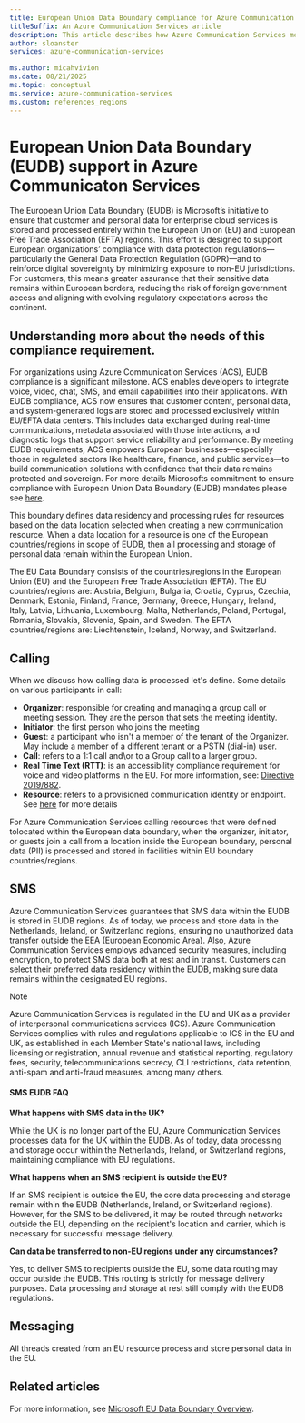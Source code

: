 ```yaml
---
title: European Union Data Boundary compliance for Azure Communication Services
titleSuffix: An Azure Communication Services article
description: This article describes how Azure Communication Services meets European Union data handling compliance laws
author: sloanster
services: azure-communication-services

ms.author: micahvivion
ms.date: 08/21/2025
ms.topic: conceptual
ms.service: azure-communication-services
ms.custom: references_regions
---
```


# European Union Data Boundary (EUDB) support in Azure Communicaton Services
The European Union Data Boundary (EUDB) is Microsoft’s initiative to ensure that customer and personal data for enterprise cloud services is stored and processed entirely within the European Union (EU) and European Free Trade Association (EFTA) regions. This effort is designed to support European organizations’ compliance with data protection regulations—particularly the General Data Protection Regulation (GDPR)—and to reinforce digital sovereignty by minimizing exposure to non-EU jurisdictions. For customers, this means greater assurance that their sensitive data remains within European borders, reducing the risk of foreign government access and aligning with evolving regulatory expectations across the continent.

## Understanding more about the needs of this compliance requirement.
For organizations using Azure Communication Services (ACS), EUDB compliance is a significant milestone. ACS enables developers to integrate voice, video, chat, SMS, and email capabilities into their applications. With EUDB compliance, ACS now ensures that customer content, personal data, and system-generated logs are stored and processed exclusively within EU/EFTA data centers. This includes data exchanged during real-time communications, metadata associated with those interactions, and diagnostic logs that support service reliability and performance. By meeting EUDB requirements, ACS empowers European businesses—especially those in regulated sectors like healthcare, finance, and public services—to build communication solutions with confidence that their data remains protected and sovereign. For more details Microsofts commitment to ensure compliance with European Union Data Boundary (EUDB) mandates please see [here](https://blogs.microsoft.com/eupolicy/2022/12/15/eu-data-boundary-cloud-rollout/).

This boundary defines data residency and processing rules for resources based on the data location selected when creating a new communication resource. When a data location for a resource is one of the European countries/regions in scope of EUDB, then all processing and storage of personal data remain within the European Union.

The EU Data Boundary consists of the countries/regions in the European Union (EU) and the European Free Trade Association (EFTA). The EU countries/regions are: Austria, Belgium, Bulgaria, Croatia, Cyprus, Czechia, Denmark, Estonia, Finland, France, Germany, Greece, Hungary, Ireland, Italy, Latvia, Lithuania, Luxembourg, Malta, Netherlands, Poland, Portugal, Romania, Slovakia, Slovenia, Spain, and Sweden. The EFTA countries/regions are: Liechtenstein, Iceland, Norway, and Switzerland.

## Calling

When we discuss how calling data is processed let's define. Some details on various participants in call:
- **Organizer**: responsible for creating and managing a group call or meeting session. They are the person that sets the meeting identity.
- **Initiator**: the first person who joins the meeting
- **Guest**: a participant who isn't a member of the tenant of the Organizer. May include a member of a different tenant or a PSTN (dial-in) user.
- **Call**: refers to a 1:1 call and\or to a Group call to a larger group.
- **Real Time Text (RTT)**: is an accessibility compliance requirement for voice and video platforms in the EU. For more information, see: [Directive 2019/882](https://eur-lex.europa.eu/legal-content/EN/TXT/?uri=CELEX%3A32019L0882).
- **Resource**: refers to a provisioned communication identity or endpoint. See [here](../quickstarts/create-communication-resource.md?tabs=windows&pivots=platform-azp#manage-your-communication-services-resource) for more details

For Azure Communication Services calling resources that were defined tolocated within the European data boundary, when the organizer, initiator, or guests join a call from a location inside the European boundary, personal data (PII) is processed and stored in facilities within EU boundary countries/regions. 

## SMS

Azure Communication Services guarantees that SMS data within the EUDB is stored in EUDB regions. As of today, we process and store data in the Netherlands, Ireland, or Switzerland regions, ensuring no unauthorized data transfer outside the EEA (European Economic Area). 
Also, Azure Communication Services employs advanced security measures, including encryption, to protect SMS data both at rest and in transit. Customers can select their preferred data residency within the EUDB, making sure data remains within the designated EU regions. 

> [!NOTE]
> Azure Communication Services is regulated in the EU and UK as a provider of interpersonal communications services (ICS). Azure Communication Services complies with rules and regulations applicable to ICS in the EU and UK, as established in each Member State's national laws, including licensing or registration, annual revenue and statistical reporting, regulatory fees, security, telecommunications secrecy, CLI restrictions, data retention, anti-spam and anti-fraud measures, among many others.

#### SMS EUDB FAQ

**What happens with SMS data in the UK?** 

While the UK is no longer part of the EU, Azure Communication Services processes data for the UK within the EUDB. As of today, data processing and storage occur within the Netherlands, Ireland, or Switzerland regions, maintaining compliance with EU regulations. 

**What happens when an SMS recipient is outside the EU?** 

If an SMS recipient is outside the EU, the core data processing and storage remain within the EUDB (Netherlands, Ireland, or Switzerland regions). However, for the SMS to be delivered, it may be routed through networks outside the EU, depending on the recipient's location and carrier, which is necessary for successful message delivery. 

**Can data be transferred to non-EU regions under any circumstances?** 

Yes, to deliver SMS to recipients outside the EU, some data routing may occur outside the EUDB. This routing is strictly for message delivery purposes. Data processing and storage at rest still comply with the EUDB regulations. 


## Messaging

All threads created from an EU resource process and store personal data in the EU. 


## Related articles

For more information, see [Microsoft EU Data Boundary Overview](https://www.microsoft.com/en-us/trust-center/privacy/european-data-boundary-eudb).
